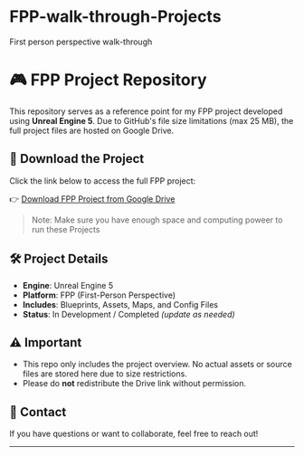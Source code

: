 # FPP-walk-through-Projects
First person perspective walk-through
# 🎮 FPP Project Repository

This repository serves as a reference point for my FPP project developed using **Unreal Engine 5**. Due to GitHub's file size limitations (max 25 MB), the full project files are hosted on Google Drive.

## 📁 Download the Project

Click the link below to access the full FPP project:

👉 [Download FPP Project from Google Drive](https://drive.google.com/your-link-here)

> Note: Make sure you have enough space and computing poweer to run these Projects

## 🛠️ Project Details

- **Engine**: Unreal Engine 5  
- **Platform**: FPP (First-Person Perspective)  
- **Includes**: Blueprints, Assets, Maps, and Config Files  
- **Status**: In Development / Completed *(update as needed)*

## ⚠️ Important

- This repo only includes the project overview. No actual assets or source files are stored here due to size restrictions.
- Please do **not** redistribute the Drive link without permission.

## 🙌 Contact

If you have questions or want to collaborate, feel free to reach out!

---
